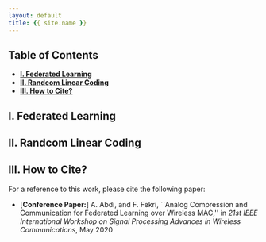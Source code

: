 ```yaml
---
layout: default
title: {{ site.name }}
---
```



## Table of Contents
* [**I. Federated Learning**](#i-federated-learning)
* [**II. Randcom Linear Coding**](#ii-random-linear-coding)
* [**III. How to Cite?**](#iii-how-to-cite)

## I. Federated Learning

## II. Randcom Linear Coding

## III. How to Cite?
For a reference to this work, please cite the following paper:

* [**Conference Paper:**] A. Abdi, and F. Fekri, ``Analog Compression and Communication for Federated Learning over Wireless MAC,'' in *21st IEEE International Workshop on Signal Processing Advances in Wireless Communications*, May 2020

